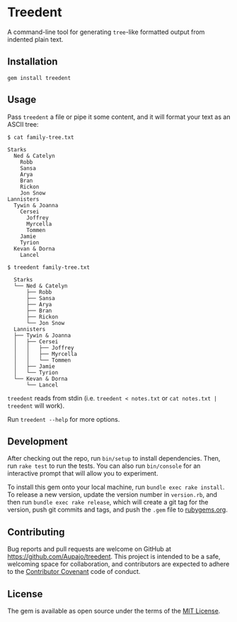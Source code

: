 # Treedent

A command-line tool for generating `tree`-like formatted output from indented plain text.

## Installation

    gem install treedent

## Usage

Pass `treedent` a file or pipe it some content, and it will format your text as an ASCII tree:

    $ cat family-tree.txt

    Starks
      Ned & Catelyn
        Robb
        Sansa
        Arya
        Bran
        Rickon
        Jon Snow
    Lannisters
      Tywin & Joanna
        Cersei
          Joffrey
          Myrcella
          Tommen
        Jamie
        Tyrion
      Kevan & Dorna
        Lancel

    $ treedent family-tree.txt

      Starks
      └── Ned & Catelyn
          ├── Robb
          ├── Sansa
          ├── Arya
          ├── Bran
          ├── Rickon
          └── Jon Snow
      Lannisters
      ├── Tywin & Joanna
      │   ├── Cersei
      │   │   ├── Joffrey
      │   │   ├── Myrcella
      │   │   └── Tommen
      │   ├── Jamie
      │   └── Tyrion
      └── Kevan & Dorna
          └── Lancel

`treedent` reads from stdin (i.e. `treedent < notes.txt` or `cat notes.txt | treedent` will work).

Run `treedent --help` for more options.

## Development

After checking out the repo, run `bin/setup` to install dependencies. Then, run `rake test` to run the tests. You can also run `bin/console` for an interactive prompt that will allow you to experiment.

To install this gem onto your local machine, run `bundle exec rake install`. To release a new version, update the version number in `version.rb`, and then run `bundle exec rake release`, which will create a git tag for the version, push git commits and tags, and push the `.gem` file to [rubygems.org](https://rubygems.org).

## Contributing

Bug reports and pull requests are welcome on GitHub at https://github.com/Aupajo/treedent. This project is intended to be a safe, welcoming space for collaboration, and contributors are expected to adhere to the [Contributor Covenant](http://contributor-covenant.org) code of conduct.


## License

The gem is available as open source under the terms of the [MIT License](http://opensource.org/licenses/MIT).
